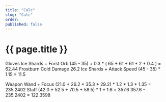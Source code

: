 ```yaml
---
title: "Calc"
slug: "Calc"
order: 
published: false
---
```


# {{ page.title }}

Gloves
  Ice Shards + Forst Orb
    (45 - 35) + 0.3 * ( 65 + 61 + 61 * 2 * 0.4 ) = 62.44
  Frostburn
    Cold Damage
    26.2
  Ice Shards + Attack Speed
    (45 - 35) * 1.15 = 11.5

Weapon
  Wand + Focus
    (21.0 + 26.2 + 35.3 + 29.2) * 1.2 * 1.3 * 1.35 = 235.2402
  Staff
    (42.0 + 52.5 + 70.5 + 58.5) * 1 * 1.6 = 357.6
      357.6 - 235.2402 = 122.3598
